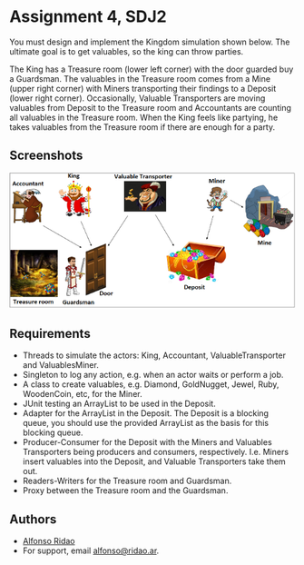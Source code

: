 
# Assignment 4, SDJ2 


You must design and implement the Kingdom simulation shown below. The ultimate goal is to get valuables, so the king can throw parties.

The King has a Treasure room (lower left corner) with the door guarded buy a Guardsman. The valuables in the Treasure room comes from a Mine (upper right corner) with Miners transporting their findings to a Deposit (lower right corner). Occasionally, Valuable Transporters are moving valuables from Deposit to the Treasure room and Accountants are counting all valuables in the Treasure room. When the King feels like partying, he takes valuables from the Treasure room if there are enough for a party.


## Screenshots

![App Screenshot](https://github.com/fonCki/Assignment4/blob/988036134aca96fdeed82e972b2da3aebd8e783d/Extra/Kingdom.png)




## Requirements

- Threads to simulate the actors: King, Accountant, ValuableTransporter and ValuablesMiner.
- Singleton to log any action, e.g. when an actor waits or perform a job.
- A class to create valuables, e.g. Diamond, GoldNugget, Jewel, Ruby, WoodenCoin, etc, for the Miner.
- JUnit testing an ArrayList to be used in the Deposit. 
- Adapter for the ArrayList in the Deposit. The Deposit is a blocking queue, you should use the provided ArrayList as the basis for this blocking queue.
- Producer-Consumer for the Deposit with the Miners and Valuables Transporters being producers and consumers, respectively. I.e. Miners insert valuables into the Deposit, and Valuable Transporters take them out.
- Readers-Writers for the Treasure room and Guardsman.
- Proxy between the Treasure room and the Guardsman.

## Authors

- [Alfonso Ridao](https://alfonso.ridao.ar)
- For support, email alfonso@ridao.ar.

